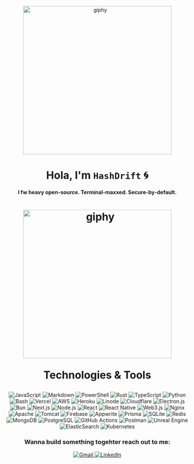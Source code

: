 <!-- Hero Intro -->
<p align="center">
  <img src="https://media3.giphy.com/media/v1.Y2lkPTc5MGI3NjExczlsNnJ1ZDd1NXcwNHo0ZGk2YnFpYmR0bXhyc2VwNDd5Y3R0dGt6YiZlcD12MV9pbnRlcm5hbF9naWZfYnlfaWQmY3Q9Zw/vIhEk4pOmFaVqnmBmb/giphy.gif" alt="giphy" width="400"/>
</p>

<h1 align="center">Hola, I'm <code>HashDrift</code> 🌀</h1>

<p align="center">
  <b>I fw heavy open-source. Terminal-maxxed. Secure-by-default.</b>
</p>



<h1 align="center">

   <img src="https://media1.giphy.com/media/v1.Y2lkPTc5MGI3NjExMXZjNTk3aXoyc2w2czZzZmdldzB4dW93czh2OHcwdXIzdXU5eHdqMiZlcD12MV9pbnRlcm5hbF9naWZfYnlfaWQmY3Q9Zw/LGPWq1kccSEXB25ZWf/giphy.gif" alt="giphy" width="400"/>

 Technologies & Tools</h1>

<p align="center">
  <img src="https://img.shields.io/badge/-JavaScript-000?logo=javascript&logoColor=white&style=for-the-badge" title="JavaScript"/>
  <img src="https://img.shields.io/badge/-Markdown-000?logo=markdown&logoColor=white&style=for-the-badge" title="Markdown"/>
  <img src="https://img.shields.io/badge/-PowerShell-000?logo=powershell&logoColor=white&style=for-the-badge" title="PowerShell"/>
  <img src="https://img.shields.io/badge/-Rust-000?logo=rust&logoColor=white&style=for-the-badge" title="Rust"/>
  <img src="https://img.shields.io/badge/-TypeScript-000?logo=typescript&logoColor=white&style=for-the-badge" title="TypeScript"/>
  <img src="https://img.shields.io/badge/-Python-000?logo=python&logoColor=white&style=for-the-badge" title="Python"/>
  <img src="https://img.shields.io/badge/-Bash-000?logo=gnubash&logoColor=white&style=for-the-badge" title="Bash"/>
  <img src="https://img.shields.io/badge/-Vercel-000?logo=vercel&logoColor=white&style=for-the-badge" title="Vercel"/>
  <img src="https://img.shields.io/badge/-AWS-000?logo=amazonaws&logoColor=white&style=for-the-badge" title="AWS"/>
  <img src="https://img.shields.io/badge/-Heroku-000?logo=heroku&logoColor=white&style=for-the-badge" title="Heroku"/>
  <img src="https://img.shields.io/badge/-Linode-000?logo=linode&logoColor=white&style=for-the-badge" title="Linode"/>
  <img src="https://img.shields.io/badge/-Cloudflare-000?logo=cloudflare&logoColor=white&style=for-the-badge" title="Cloudflare"/>
  <img src="https://img.shields.io/badge/-Electron.js-000?logo=electron&logoColor=white&style=for-the-badge" title="Electron.js"/>
  <img src="https://img.shields.io/badge/-Bun-000?logo=bun&logoColor=white&style=for-the-badge" title="Bun"/>
  <img src="https://img.shields.io/badge/-Next.js-000?logo=next.js&logoColor=white&style=for-the-badge" title="Next.js"/>
  <img src="https://img.shields.io/badge/-Node.js-000?logo=node.js&logoColor=white&style=for-the-badge" title="Node.js"/>
  <img src="https://img.shields.io/badge/-React-000?logo=react&logoColor=white&style=for-the-badge" title="React"/>
  <img src="https://img.shields.io/badge/-React%20Native-000?logo=react&logoColor=white&style=for-the-badge" title="React Native"/>
  <img src="https://img.shields.io/badge/-Web3.js-000?logo=web3.js&logoColor=white&style=for-the-badge" title="Web3.js"/>
  <img src="https://img.shields.io/badge/-Nginx-000?logo=nginx&logoColor=white&style=for-the-badge" title="Nginx"/>
  <img src="https://img.shields.io/badge/-Apache-000?logo=apache&logoColor=white&style=for-the-badge" title="Apache"/>
  <img src="https://img.shields.io/badge/-Tomcat-000?logo=apachetomcat&logoColor=white&style=for-the-badge" title="Tomcat"/>
  <img src="https://img.shields.io/badge/-Firebase-000?logo=firebase&logoColor=white&style=for-the-badge" title="Firebase"/>
  <img src="https://img.shields.io/badge/-Appwrite-000?logo=appwrite&logoColor=white&style=for-the-badge" title="Appwrite"/>
  <img src="https://img.shields.io/badge/-Prisma-000?logo=prisma&logoColor=white&style=for-the-badge" title="Prisma"/>
  <img src="https://img.shields.io/badge/-SQLite-000?logo=sqlite&logoColor=white&style=for-the-badge" title="SQLite"/>
  <img src="https://img.shields.io/badge/-Redis-000?logo=redis&logoColor=white&style=for-the-badge" title="Redis"/>
  <img src="https://img.shields.io/badge/-MongoDB-000?logo=mongodb&logoColor=white&style=for-the-badge" title="MongoDB"/>
  <img src="https://img.shields.io/badge/-PostgreSQL-000?logo=postgresql&logoColor=white&style=for-the-badge" title="PostgreSQL"/>
  <img src="https://img.shields.io/badge/-GitHub%20Actions-000?logo=githubactions&logoColor=white&style=for-the-badge" title="GitHub Actions"/>
  <img src="https://img.shields.io/badge/-Postman-000?logo=postman&logoColor=white&style=for-the-badge" title="Postman"/>
  <img src="https://img.shields.io/badge/-Unreal%20Engine-000?logo=unrealengine&logoColor=white&style=for-the-badge" title="Unreal Engine"/>
  <img src="https://img.shields.io/badge/-ElasticSearch-000?logo=elasticsearch&logoColor=white&style=for-the-badge" title="ElasticSearch"/>
  <img src="https://img.shields.io/badge/-Kubernetes-000?logo=kubernetes&logoColor=white&style=for-the-badge" title="Kubernetes"/>
</p>



   <h3 align="center"> Wanna build something togehter reach out to me: </h3>





<p align="center">
  


  <a href="mailto:aayushguptas084@gmail.com.com">
    <img src="https://img.shields.io/badge/-Gmail-000?logo=gmail&logoColor=white&style=for-the-badge" title="Gmail" />
  </a>
  <a href="https://linkedin.com/in/hashdr1ft">
    <img src="https://img.shields.io/badge/-LinkedIn-000?logo=linkedin&logoColor=white&style=for-the-badge" title="LinkedIn" />
  </a>

</p>



